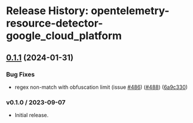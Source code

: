 # Release History: opentelemetry-resource-detector-google_cloud_platform

## [0.1.1](https://github.com/Shopify/opentelemetry-ruby-contrib/compare/opentelemetry-resource-detector-google_cloud_platform-v0.1.0...opentelemetry-resource-detector-google_cloud_platform/v0.1.1) (2024-01-31)


### Bug Fixes

* regex non-match with obfuscation limit (issue [#486](https://github.com/Shopify/opentelemetry-ruby-contrib/issues/486)) ([#488](https://github.com/Shopify/opentelemetry-ruby-contrib/issues/488)) ([6a9c330](https://github.com/Shopify/opentelemetry-ruby-contrib/commit/6a9c33088c6c9f39b2bc30247a3ed825553c07d4))

### v0.1.0 / 2023-09-07

* Initial release.
